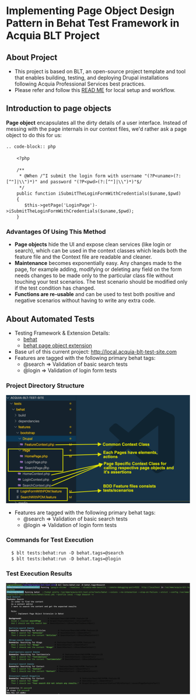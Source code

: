 # Implementing Page Object Design Pattern in Behat Test Framework in Acquia BLT Project

## About Project

- This project is based on BLT, an open-source project template and tool that enables building, testing, and deploying Drupal installations following Acquia Professional Services best practices.
- Please refer and follow this [READ ME](/SetUp_README.md) for local setup and workflow.

## Introduction to page objects


**Page object** encapsulates all the dirty details of a user interface.
Instead of messing with the page internals in our context files, we'd
rather ask a page object to do this for us:

    .. code-block:: php

        <?php

        /**
         * @When /^I submit the login form with username "(?P<uname>(?:[^"]|\\")*)" and password "(?P<pwd>(?:[^"]|\\")*)"$/
         */
        public function iSubmitTheLoginFormWithCredentials($uname,$pwd)
        {
           $this->getPage('LoginPage')->iSubmitTheLoginFormWithCredentials($uname,$pwd);
        }

### Advantages Of Using This Method

- **Page objects** hide the UI and expose clean services (like login or search), which can be used in the context classes which leads both the feature file and the Context file are readable and cleaner.
- **Maintenance** becomes exponentially easy. Any changes made to the page, for example adding, modifying or deleting any field on the form needs changes to be made only to the particular class file without touching your test scenarios. The test scenario should be modified only if the test condition has changed.
- **Functions are re-usable** and can be used to test both positive and negative scenarios without having to write any extra code.

## About Automated Tests

- Testing Framework & Extension Details:
  - [behat](https://docs.behat.org/en/latest/)
  - [behat page object extension](https://github.com/sensiolabs/BehatPageObjectExtension)
- Base url of this current project: http://local.acquia-blt-test-site.com
- Features are tagged with the following primary behat tags:
  - @search => Validation of basic search tests
  - @login => Validation of login form tests

### Project Directory Structure

![Behat Execution Resutls](demo_evidence/directory_structure.png)

- Features are tagged with the following primary behat tags:
  - @search => Validation of basic search tests
  - @login => Validation of login form tests

### Commands for Test Execution

```
  $ blt tests:behat:run -D behat.tags=@search
  $ blt tests:behat:run -D behat.tags=@login
```

### Test Execution Results

![Behat Execution Resutls](demo_evidence/test_execution_results.png)

